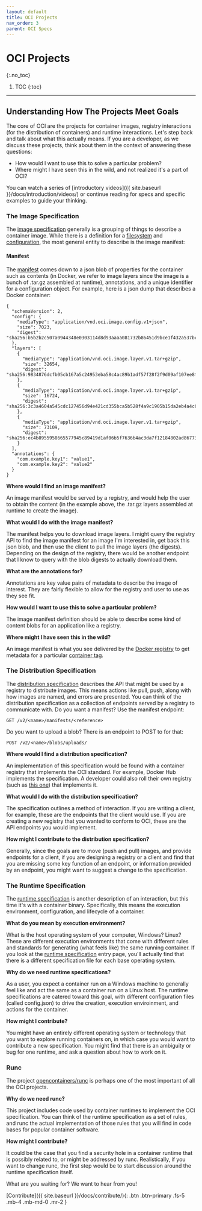 ```yaml
---
layout: default
title: OCI Projects
nav_order: 3
parent: OCI Specs
---
```


# OCI Projects
{:.no_toc}

1. TOC
{:toc}

---

## Understanding How The Projects Meet Goals

The core of OCI are the projects for container images, registry interactions (for the distribution of containers) and runtime interactions. 
Let's step back and talk about what this actually means. 
If you are a developer, as we discuss these projects, think about them in the context of answering these questions:

 - How would I want to use this to solve a particular problem?
 - Where might I have seen this in the wild, and not realized it's a part of OCI?

You can watch a series of [introductory videos]({{ site.baseurl }}/docs/introduction/videos/) or continue
reading for specs and specific examples to guide your thinking.

### The Image Specification

The [image specification](https://github.com/opencontainers/image-spec/blob/master/spec.md) generally is a grouping of things to describe a container image. 
While there is a definition for a [filesystem](https://github.com/opencontainers/image-spec/blob/master/layer.md) and [configuration](https://github.com/opencontainers/image-spec/blob/master/config.md), the most general entity to describe is the image manifest:

#### Manifest

The [manifest](https://github.com/opencontainers/image-spec/blob/master/manifest.md) comes down to a json blob of properties for the container such as contents (in Docker, we refer to image layers since the image is a bunch of .tar.gz assembled at runtime), annotations, and a unique identifier for a configuration object. For example, here is a json dump that describes a Docker container:

```
{
  "schemaVersion": 2,
  "config": {
    "mediaType": "application/vnd.oci.image.config.v1+json",
    "size": 7023,
    "digest": "sha256:b5b2b2c507a0944348e0303114d8d93aaaa081732b86451d9bce1f432a537bc7"
  },
  "layers": [
    {
      "mediaType": "application/vnd.oci.image.layer.v1.tar+gzip",
      "size": 32654,
      "digest": "sha256:9834876dcfb05cb167a5c24953eba58c4ac89b1adf57f28f2f9d09af107ee8f0"
    },
    {
      "mediaType": "application/vnd.oci.image.layer.v1.tar+gzip",
      "size": 16724,
      "digest": "sha256:3c3a4604a545cdc127456d94e421cd355bca5b528f4a9c1905b15da2eb4a4c6b"
    },
    {
      "mediaType": "application/vnd.oci.image.layer.v1.tar+gzip",
      "size": 73109,
      "digest": "sha256:ec4b8955958665577945c89419d1af06b5f7636b4ac3da7f12184802ad867736"
    }
  ],
  "annotations": {
    "com.example.key1": "value1",
    "com.example.key2": "value2"
  }
}
```

**Where would I find an image manifest?**

An image manifest would be served by a registry, and would help the user to obtain the content (in the example above, the .tar.gz layers assembled at runtime to create the image). 

**What would I do with the image manifest?**

The manifest helps you to download image layers. 
I might query the registry API to find the image manifest for an image I'm interested in, get back this json blob, and then use the client to pull the image layers (the digests). 
Depending on the design of the registry, there would be another endpoint that I know to query with the blob digests to actually download them.

**What are the annotations for?**

Annotations are key value pairs of metadata to describe the image of interest. They are fairly flexible to allow for the registry and user to use as they see fit.

**How would I want to use this to solve a particular problem?**

The image manifest definition should be able to describe some kind of content blobs for an application like a registry.

**Where might I have seen this in the wild?**

An image manifest is what you see delivered by the [Docker registry](http://hub.docker.com/) to get metadata for a particular [container tag](https://docs.docker.com/engine/reference/commandline/manifest/).


### The Distribution Specification

The [distribution specification](https://github.com/opencontainers/distribution-spec/blob/master/spec.md) describes the API that might be used by a registry to distribute images. 
This means actions like pull, push, along with how images are named, and errors are presented. 
You can think of the distribution specification as a collection of endpoints served by a registry to communicate with. Do you want a manifest? Use the manifest endpoint:

```
GET /v2/<name>/manifests/<reference>
```

Do you want to upload a blob? There is an endpoint to POST to for that:

```
POST /v2/<name>/blobs/uploads/
```

**Where would I find a distribution specification?**

An implementation of this specification would be found with a container registry that implements the OCI standard. For example, Docker Hub implements the specification. A developer could also roll their own registry (such as [this one](https://github.com/atlaskerr/stori)) that implements it.

**What would I do with the distribution specification?**

The specification outlines a method of interaction. If you are writing a client, for example, these are the endpoints that the client would use. If you are creating a new registry that you wanted to conform to OCI, these are the API endpoints you would implement.

**How might I contribute to the distribution specification?**

Generally, since the goals are to move (push and pull) images, and provide endpoints for a client, if you are designing a registry or a client and find that you are missing some key function of an endpoint, or information provided by an endpoint, you might want to suggest a change to the specification.

### The Runtime Specification

The [runtime specification](https://github.com/opencontainers/runtime-spec/blob/master/spec.md) is another description of an interaction, but this time it's with a container binary.  Specifically, this means the execution environment, configuration, and lifecycle of a container.

**What do you mean by execution environment?**

What is the host operating system of your computer, Windows? Linux? 
These are different execution environments that come with different rules and standards for generating (what feels like) the same running container. 
If you look at the [runtime specification](https://github.com/opencontainers/runtime-spec/blob/master/spec.md) entry page, you'll actually find that there is a different specification file for each base operating system.

**Why do we need runtime specifications?**

As a user, you expect a container run on a Windows machine to generally feel like and act the same as a container run on a Linux host. 
The runtime specifications are catered toward this goal, with different configuration files (called config.json) to drive the creation, execution enviroinment, and actions for the container.

**How might I contribute?**

You might have an entirely different operating system or technology that you want to explore running containers on, in which case you would want to contribute a new specification. 
You might find that there is an ambiguity or bug for one runtime, and ask a question about how to work on it.

### Runc

The project [opencontainers/runc](https://www.github.com/opencontainers/runc) is perhaps one of the most important of all the OCI projects. 

**Why do we need runc?**

This project includes code used by container runtimes to implement the OCI specification. 
You can think of the runtime specification as a set of rules, and runc the actual implementation of those rules that you will find in code bases for popular container software.

**How might I contribute?**

It could be the case that you find a security hole in a container runtime that is possibly related to, or might be addressed by runc.
Realistically, if you want to change runc, the first step would be to start discussion around the runtime specification itself.

What are you waiting for? We want to hear from you!

[Contribute]({{ site.baseurl }}/docs/contribute/){: .btn .btn-primary .fs-5 .mb-4 .mb-md-0 .mr-2 }
